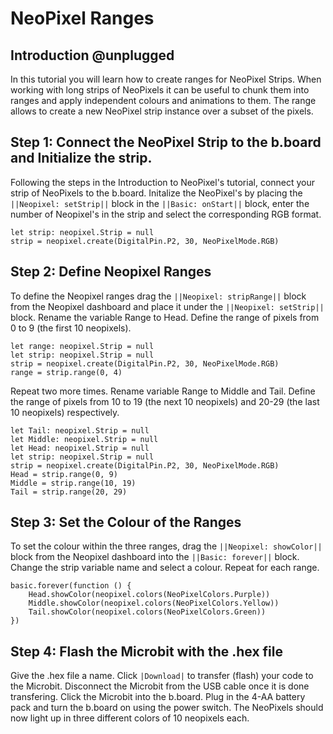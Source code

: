 # NeoPixel Ranges


## Introduction @unplugged

In this tutorial you will learn how to create ranges for NeoPixel Strips. When working with long strips of NeoPixels it can be useful to chunk them into ranges and apply independent colours and animations to them. The range allows to create a new NeoPixel strip instance over a subset of the pixels. 


## Step 1: Connect the NeoPixel Strip to the b.board and Initialize the strip.

Following the steps in the Introduction to NeoPixel's tutorial, connect your strip of NeoPixels to the b.board. Initalize the NeoPixel's by placing the ``||Neopixel: setStrip||`` block in the ``||Basic: onStart||`` block, enter the number of Neopixel's in the strip and select the corresponding RGB format. 

```blocks
let strip: neopixel.Strip = null
strip = neopixel.create(DigitalPin.P2, 30, NeoPixelMode.RGB)
```

## Step 2: Define Neopixel Ranges

To define the Neopixel ranges drag the ``||Neopixel: stripRange||`` block from the Neopixel dashboard and place it under the ``||Neopixel: setStrip||`` block. Rename the variable Range to Head. Define the range of pixels from 0 to 9 (the first 10 neopixels).

```blocks
let range: neopixel.Strip = null
let strip: neopixel.Strip = null
strip = neopixel.create(DigitalPin.P2, 30, NeoPixelMode.RGB)
range = strip.range(0, 4)
```
Repeat two more times. Rename variable Range to Middle and Tail. Define the range of pixels from 10 to 19 (the next 10 neopixels) and 20-29 (the last 10 neopixels) respectively.

```blocks
let Tail: neopixel.Strip = null
let Middle: neopixel.Strip = null
let Head: neopixel.Strip = null
let strip: neopixel.Strip = null
strip = neopixel.create(DigitalPin.P2, 30, NeoPixelMode.RGB)
Head = strip.range(0, 9)
Middle = strip.range(10, 19)
Tail = strip.range(20, 29)
```

## Step 3: Set the Colour of the Ranges

To set the colour within the three ranges, drag the ``||Neopixel: showColor||`` block from the Neopixel dashboard into the ``||Basic: forever||`` block. Change the strip variable name and select a colour. Repeat for each range.

```blocks
basic.forever(function () {
    Head.showColor(neopixel.colors(NeoPixelColors.Purple))
    Middle.showColor(neopixel.colors(NeoPixelColors.Yellow))
    Tail.showColor(neopixel.colors(NeoPixelColors.Green))
})
```

## Step 4: Flash the Microbit with the .hex file

Give the .hex file a name. Click ``|Download|`` to transfer (flash) your code to the Microbit. Disconnect the Microbit from the USB cable once it is done transfering. Click the Microbit into the b.board. Plug in the 4-AA battery pack and turn the b.board on using the power switch. The NeoPixels should now light up in three different colors of 10 neopixels each.


